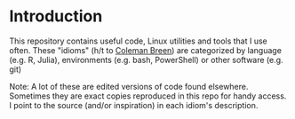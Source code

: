 # Introduction

This repository contains useful code, Linux utilities and tools that I use often.
These "idioms" (h/t to [Coleman Breen](https://github.com/cbreenmachine/wiscR)) are categorized by language (e.g. R, Julia), environments (e.g. bash, PowerShell) or other software (e.g. git)

Note: A lot of these are edited versions of code found elsewhere.
Sometimes they are exact copies reproduced in this repo for handy access.
I point to the source (and/or inspiration) in each idiom's description.
